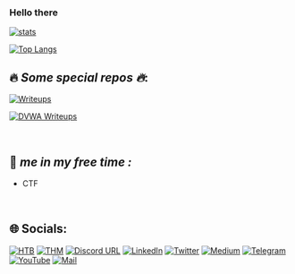 ### Hello there 

[![stats](https://github-readme-stats-sigma-five.vercel.app/api?username=Aftab700&theme=tokyonight&show_icons=true&count_private=true)](#hello-there)

[![Top Langs](https://github-readme-stats-sigma-five.vercel.app/api/top-langs/?username=Aftab700&layout=compact&theme=codeSTACKr)](#hello-there)


## :fire: _Some special repos :fire:_:


[![Writeups](https://github-readme-stats-sigma-five.vercel.app/api/pin/?username=Aftab700&theme=codeSTACKr&repo=Writeups&show_icons=true)](https://github.com/Aftab700/Writeups)

[![DVWA Writeups](https://github-readme-stats-sigma-five.vercel.app/api/pin/?username=Aftab700&theme=aura&repo=DVWA-Writeup&show_icons=true)](https://github.com/Aftab700/DVWA-Writeup)  


<br>

## 💫 _me in my free time :_ 
- CTF

<br>

## 🌐 Socials:


[![HTB](https://img.shields.io/badge/-HackTheBox-000000?style=plastic&logo=hackthebox)](https://app.hackthebox.com/profile/668328) 
[![THM](https://img.shields.io/badge/-TryHackMe-000000?logo=tryhackme&logoColor=red&style=plastic)](https://tryhackme.com/p/Aftab700) 
[![Discord URL](https://img.shields.io/badge/-Discord-000000?logo=discord&style=plastic)](http://discordapp.com/users/759615120820928513) 
[![LinkedIn](https://img.shields.io/badge/-LinkedIn-000000?logo=linkedin&style=plastic)](https://linkedin.com/in/aftab-sama)
[![Twitter](https://img.shields.io/badge/-Twitter-000000?style=plastic&logo=Twitter)](https://twitter.com/AftabSama700) 
[![Medium](https://img.shields.io/badge/-Medium-000000?logo=medium&style=plastic)](https://medium.com/@Aftab700) 
[![Telegram](https://img.shields.io/badge/-Telegram-000000?style=plastic&logo=Telegram)](https://tttttt.me/Jack_Sparrow_1337) 
[![YouTube](https://img.shields.io/badge/-YouTube-000000?style=plastic&logo=YouTube&logoColor=FC2503)](https://youtube.com/@Aftab700) 
[![Mail](https://img.shields.io/badge/-Mail-000000?style=plastic&logo=gmail&logoColor=FC2503)](mailto:mrmr40873@gmail.com) 
<!-- [![Instagram](https://img.shields.io/badge/-Instagram-000000?style=plastic&logo=Instagram)](https://instagram.com/aftab__sama)  -->





<!--
**Aftab700/Aftab700** is a ✨ _special_ ✨ repository because its `README.md` (this file) appears on your GitHub profile.

Here are some ideas to get you started:

- 🔭 I’m currently working on ...
- 🌱 I’m currently learning ...
- 👯 I’m looking to collaborate on ...
- 🤔 I’m looking for help with ...
- 💬 Ask me about ...
- 📫 How to reach me: ...
- 😄 Pronouns: ...
- ⚡ Fun fact: ...
-->
